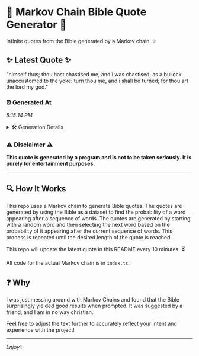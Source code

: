 # 📖 Markov Chain Bible Quote Generator 📖

Infinite quotes from the Bible generated by a Markov chain. ✨

## ✨ Latest Quote ✨
"himself thus; thou hast chastised me, and i was chastised, as a bullock unaccustomed to the yoke: turn thou me, and i shall be turned; for thou art the lord my god."

### ⏰ Generated At
*5:15:14 PM*

<details>
    <summary>🛠️ Generation Details</summary>
    <p>
        <strong>🌱 Seed:</strong> himself<br>
        <strong>🔄 Iterations:</strong> 31<br>
        <strong>📜 Context History:</strong><br>[ himself ]: thus;<br>[ himself, thus; ]: thou<br>[ himself, thus;, thou ]: hast<br>[ himself, thus;, thou, hast ]: chastised<br>[ himself, thus;, thou, hast, chastised ]: me,<br>[ himself, thus;, thou, hast, chastised, me, ]: and<br>[ thus;, thou, hast, chastised, me,, and ]: i<br>[ thou, hast, chastised, me,, and, i ]: was<br>[ hast, chastised, me,, and, i, was ]: chastised,<br>[ chastised, me,, and, i, was, chastised, ]: as<br>[ me,, and, i, was, chastised,, as ]: a<br>[ and, i, was, chastised,, as, a ]: bullock<br>[ i, was, chastised,, as, a, bullock ]: unaccustomed<br>[ was, chastised,, as, a, bullock, unaccustomed ]: to<br>[ chastised,, as, a, bullock, unaccustomed, to ]: the<br>[ as, a, bullock, unaccustomed, to, the ]: yoke:<br>[ a, bullock, unaccustomed, to, the, yoke: ]: turn<br>[ bullock, unaccustomed, to, the, yoke:, turn ]: thou<br>[ unaccustomed, to, the, yoke:, turn, thou ]: me,<br>[ to, the, yoke:, turn, thou, me, ]: and<br>[ the, yoke:, turn, thou, me,, and ]: i<br>[ yoke:, turn, thou, me,, and, i ]: shall<br>[ turn, thou, me,, and, i, shall ]: be<br>[ thou, me,, and, i, shall, be ]: turned;<br>[ me,, and, i, shall, be, turned; ]: for<br>[ and, i, shall, be, turned;, for ]: thou<br>[ i, shall, be, turned;, for, thou ]: art<br>[ shall, be, turned;, for, thou, art ]: the<br>[ be, turned;, for, thou, art, the ]: lord<br>[ turned;, for, thou, art, the, lord ]: my<br>[ for, thou, art, the, lord, my ]: god.<br>
    </p>
</details>

### ⚠️ Disclaimer ⚠️
**This quote is generated by a program and is not to be taken seriously. It is purely for entertainment purposes.**

---

## 🔍 How It Works

This repo uses a Markov chain to generate Bible quotes. The quotes are generated by using the Bible as a dataset to find the probability of a word appearing after a sequence of words. The quotes are generated by starting with a random word and then selecting the next word based on the probability of it appearing after the current sequence of words. This process is repeated until the desired length of the quote is reached.

This repo will update the latest quote in this README every 10 minutes. ⏳

All code for the actual Markov chain is in `index.ts`.

## ❓ Why

I was just messing around with Markov Chains and found that the Bible surprisingly yielded good results when prompted. 
It was suggested by a friend, and I am in no way christian.

Feel free to adjust the text further to accurately reflect your intent and experience with the project!

---

*Enjoy*✨
